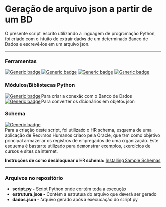 # Geração de arquivo json a partir de um BD

O presente script, escrito utilizando a linguagem de programação Python, foi criado com o intuito de extrair dados de um determinado 
Banco de Dados e escrevê-los em um arquivo json.

---

### Ferramentas

[![Generic badge](https://img.shields.io/badge/Python-3.8.5-blue.svg)](https://www.python.org/downloads/)
[![Generic badge](https://img.shields.io/badge/Oracle-18c%20XE-orange.svg)](https://www.oracle.com/br/database/technologies/appdev/xe.html)
[![Generic badge](https://img.shields.io/badge/Pycharm-2020.2%20Community%20Edition-green.svg)](https://www.jetbrains.com/pt-br/pycharm/download/)
[![Generic badge](https://img.shields.io/badge/json-JavaScript%20Object%20Notation-red.svg)](https://www.json.org/json-pt.html)

### Módulos/Bibliotecas Python
[![Generic badge](https://img.shields.io/badge/cx_Oracle-8.0.1-orange.svg)](https://cx-oracle.readthedocs.io/en/latest/index.html) Para criar a conexão com o Banco de Dados  
[![Generic badge](https://img.shields.io/badge/json-12.0.2-red.svg)](https://docs.python.org/3/library/json.html) Para converter os dicionários em objetos json

### Schema
[![Generic badge](https://img.shields.io/badge/Schema-HR-orange.svg)](https://docs.oracle.com/cd/B13789_01/server.101/b10771/scripts003.htm)  
Para a criação deste script, foi utilizado o HR schema, esquema de uma aplicação de Recursos Humanos criado pela Oracle, que tem como objetivo principal armazenar os 
registros de empregados de uma organização. Este esquema é bastante utilizado para demonstrar exemplos, exercícios de cursos e sites da internet.

**Instruções de como desbloquear o HR schema:** [Installing Sample Schemas](https://docs.oracle.com/database/121/COMSC/installation.htm#COMSC001)

---

### Arquivos no repositório
- **script.py -** Script Python onde contém toda a execução
- **estrutura.json -** Contém a estrutura do arquivo que deverá ser gerado
- **dados.json -** Arquivo gerado após a execucação do script.py
